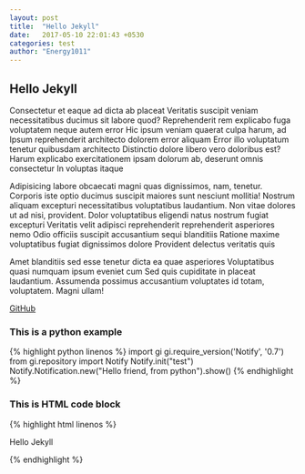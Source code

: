 ```yaml
---
layout: post
title:  "Hello Jekyll"
date:   2017-05-10 22:01:43 +0530
categories: test
author: "Energy1011"
---
```

## Hello Jekyll 
Consectetur et eaque ad dicta ab placeat Veritatis suscipit veniam necessitatibus ducimus sit labore quod? Reprehenderit rem explicabo fuga voluptatem neque autem error Hic ipsum veniam quaerat culpa harum, ad Ipsum reprehenderit architecto dolorem error aliquam Error illo voluptatum tenetur quibusdam architecto Distinctio dolore libero vero doloribus est? Harum explicabo exercitationem ipsam dolorum ab, deserunt omnis consectetur In voluptas itaque


Adipisicing labore obcaecati magni quas dignissimos, nam, tenetur. Corporis iste optio ducimus suscipit maiores sunt nesciunt mollitia! Nostrum aliquam excepturi necessitatibus voluptatibus laudantium. Non vitae dolores ut ad nisi, provident.
Dolor voluptatibus eligendi natus nostrum fugiat excepturi Veritatis velit adipisci reprehenderit reprehenderit asperiores nemo Odio officiis suscipit accusantium sequi blanditiis Ratione maxime voluptatibus fugiat dignissimos dolore Provident delectus veritatis quis

Amet blanditiis sed esse tenetur dicta ea quae asperiores Voluptatibus quasi numquam ipsum eveniet cum Sed quis cupiditate in placeat laudantium. Assumenda possimus accusantium voluptates id totam, voluptatem. Magni ullam!

[GitHub](http://github.com)

### This is a python example
{% highlight python linenos %}
import gi
gi.require_version('Notify', '0.7')
from gi.repository import Notify
Notify.init("test")
Notify.Notification.new("Hello friend, from python").show()
{% endhighlight %}

### This is HTML code block
{% highlight html linenos %}
<html>
<head>
</head>
	<body>
		<p>Hello Jekyll</p>
	</body>
</html>
{% endhighlight %}
